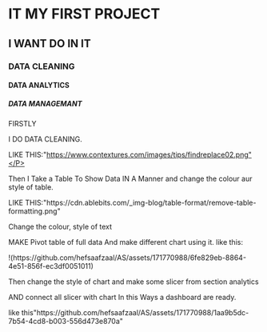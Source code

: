 

<h1>IT MY FIRST PROJECT</h1>

<h2>I WANT DO IN IT</h2>
<h3>DATA CLEANING </h3>
<h4>DATA ANALYTICS </h4>
<h5>DATA MANAGEMANT</h5>
<P>FIRSTLY</P>
<P>I DO DATA CLEANING.
  
LIKE THIS:"https://www.contextures.com/images/tips/findreplace02.png"</P>
<p>Then I Take a Table To Show Data IN A Manner and change the colour aur style of table.</p>
<P>LIKE THIS:"https://cdn.ablebits.com/_img-blog/table-format/remove-table-formatting.png"</P>
<P>Change the colour, style of text</P>
<P>MAKE Pivot table of full data And make different chart using it. 
  like this:</P>

<p>!(https://github.com/hefsaafzaal/AS/assets/171770988/6fe829eb-8864-4e51-856f-ec3df0051011)</p>
<p>Then change the style of chart and make some slicer from section analytics  </p>
<P>AND connect all slicer with chart In this Ways a dashboard are ready. </P>
<p>like this"https://github.com/hefsaafzaal/AS/assets/171770988/1aa9b5dc-7b54-4cd8-b003-556d473e870a"</p>



